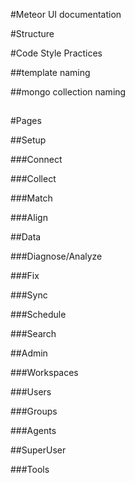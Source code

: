 #Meteor UI documentation


#Structure


#Code Style Practices

  ##template naming

  ##mongo collection naming

  ##

#Pages

##Setup

  ###Connect

  ###Collect

  ###Match

  ###Align

##Data

  ###Diagnose/Analyze

  ###Fix

  ###Sync

  ###Schedule

  ###Search

##Admin

  ###Workspaces

  ###Users

  ###Groups

  ###Agents

##SuperUser

  ###Tools
